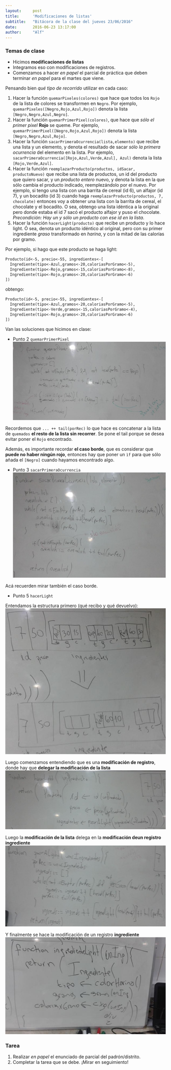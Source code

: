 ```yaml
---
layout:     post
title:      'Modificaciones de listas'
subtitle:   "Bitácora de la clase del jueves 23/06/2016"
date:       2016-06-23 13:17:00
author:     "Alf"
---
```


### Temas de clase

* Hicimos **modificaciones de listas**
* Integramos eso con modificaciones de registros.
* Comenzamos a hacer _en papel_ el parcial de práctica que deben terminar _en papel_ para el martes que viene.

Pensando bien _qué tipo de recorrido_ utilizar en cada caso:

1. Hacer la función `quemarPixeles(colores)` que hace que todos los `Rojo` de la lista de colores se transformen en `Negro`. Por ejemplo, `quemarPixeles([Negro,Rojo,Azul,Rojo])` denota la lista `[Negro,Negro,Azul,Negro]`.
2. Hacer la función `quemarPrimerPixel(colores)`, que hace que _sólo el primer pixel_ **Rojo** se queme. Por ejemplo, `quemarPrimerPixel([Negro,Rojo,Azul,Rojo])` denota la lista `[Negro,Negro,Azul,Rojo]`.
3. Hacer la función `sacarPrimeraOcurrencia(lista,elemento)` que recibe una lista y un elemento, y denota el resultado de sacar _sólo la primera ocurrencia_ del elemento en la lista. Por ejemplo, `sacarPrimeraOcurrencia([Rojo,Azul,Verde,Azul], Azul)` denota la lista `[Rojo,Verde,Azul]`.
4. Hacer la función `reemplazarProducto(productos, idSacar, productoNuevo)` que recibe una lista de productos, un id del producto que quiero sacar, y un _producto entero_ nuevo, y denota la lista en la que sólo cambia el producto indicado, reemplezándolo por el nuevo. Por ejemplo, si tengo una lista con una barrita de cereal (id 6), un alfajor (id 7), y un bocadito (id 3) cuando haga `reemplazarProducto(productos, 7, chocolate)` entonces voy a obtener una lista con la barrita de cereal, el chocolate y el bocadito. O sea, obtengo una lista idéntica a la original pero donde estaba el id 7 sacó el producto alfajor y puso el chocolate. _Precondición: Hay un y sólo un producto con ese id en la lista_.
5. Hacer la función `hacerLight(producto)` que recibe un producto y lo hace light. Ó sea, denota un producto idéntico al original, pero con su primer ingrediente _graso_ transformado en _harina_, y con la mitad de las calorías por gramo.

Por ejemplo, si hago que este producto se haga light:

```
Producto(id<-5, precio<-55, ingredientes<-[
  Ingrediente(tipo<-Azul,gramos<-20,caloriasPorGramo<-5),
  Ingrediente(tipo<-Rojo,gramos<-15,caloriasPorGramo<-8),
  Ingrediente(tipo<-Rojo,gramos<-20,caloriasPorGramo<-6)
])
```

obtengo:

```
Producto(id<-5, precio<-55, ingredientes<-[
  Ingrediente(tipo<-Azul,gramos<-20,caloriasPorGramo<-5),
  Ingrediente(tipo<-Verde,gramos<-15,caloriasPorGramo<-4),
  Ingrediente(tipo<-Rojo,gramos<-20,caloriasPorGramo<-6)
])
```

Van las soluciones que hicimos en clase:

* Punto 2 `quemarPrimerPixel`
![quemar.jpg](/img/2016-06-23/quemar.jpg)

Recordemos que `... ++ tail(porRec)` lo que hace es concatenar a la lista de `quemados` **el resto de la lista sin recorrer**. Se pone el tail porque se desea evitar poner el `Rojo` encontrado.

Además, es importante recordar **el caso borde**, que es considerar que **puede no haber ningún rojo**, entonces hay que poner un `ìf` para que sólo añada el `[Negro]` cuando hayamos encontrado algo.

* Punto 3 `sacarPrimeraOcurrencia`
![sacarOcurrengia.jpg](/img/2016-06-23/sacarOcurrengia.jpg)

Acá recuerden mirar también el caso borde.

* Punto 5 `hacerLight`

Entendamos la estructura primero (qué recibo y qué devuelvo):
![pto5-0.jpg](/img/2016-06-23/pto5-0.jpg)

Luego comenzamos entendiendo que es una **modificación de registro**, donde hay que **delegar la modificación de la lista**
![pto5-1.jpg](/img/2016-06-23/pto5-1.jpg)

Luego la **modificación de la lista** delega en la **modificación deun registro ingrediente**
![pto5-2.jpg](/img/2016-06-23/pto5-2.jpg)

Y finalmente se hace la modificación de un registro **ingrediente**
![pto5-3.jpg](/img/2016-06-23/pto5-3.jpg)

### Tarea

1. Realizar _en papel_ el enunciado de parcial del padrón/distrito.
2. Completar la tarea que se debe. ¡Mirar en seguimiento!
